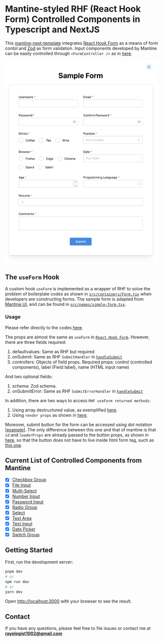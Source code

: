 # Mantine-styled RHF (React Hook Form) Controlled Components in Typescript and NextJS

This [mantine-next-template](https://github.com/mantinedev/mantine-next-template) integrates [React Hook Form](https://github.com/react-hook-form/react-hook-form) as a means of form contol and [Zod](https://github.com/colinhacks/zod) as form validation. Input components developed by Mantine can be easily controlled through `<FormController />` as in [here](https://github.com/Rayologist/rhf-zod-mantine-typescript-template/blob/main/src/containers/Form.tsx).

![Sample Form](assets/form.png)

## The `useForm` Hook

A custom hook `useForm` is implemented as a wrapper of RHF to solve the problem of boilerplate codes as shown in [`src/containers/Form.tsx`](https://github.com/Rayologist/rhf-zod-mantine-typescript-template/blob/main/src/containers/Form.tsx#L216-L242) when developers are constructing forms. The sample form  is adapted from [Mantine UI](https://ui.mantine.dev/category/authentication#authentication-title), and can be found in [`src/pages/simple-form.tsx`](https://github.com/Rayologist/rhf-zod-mantine-typescript-template/blob/main/src/pages/simple-form.tsx#L11-L43).

### Usage

Please refer directly to the codes [here](https://github.com/Rayologist/rhf-zod-mantine-typescript-template/blob/main/src/pages/simple-form.tsx).

The props are almost the same as `useForm` in [`React Hook Form`](https://react-hook-form.com/api/useform). However, there are three fields required:

1. defaultvalues: Same as RHF but required
2. onSubmit: Same as RHF `SubmitHandler` in [`handleSubmit`](https://react-hook-form.com/api/useform/handlesubmit)
3. controllers: Objects of field props. Required props: control (controlled components), label (Field label), name (HTML input name)

And two optional fields:

1. schema: Zod schema.
2. onSubmitError: Same as RHF `SubmitErrorHandler` in [`handleSubmit`](https://react-hook-form.com/api/useform/handlesubmit)

In addition, there are two ways to access `RHF useForm returned methods`:

   1. Using array destructured value, as exemplified [here](https://github.com/Rayologist/rhf-zod-mantine-typescript-template/blob/main/src/pages/simple-form.tsx#L11).
   2. Using `render props` as shown in [here](https://github.com/Rayologist/rhf-zod-mantine-typescript-template/blob/main/src/pages/simple-form.tsx#L73-L87).

Moreover, submit button for the form can be accessed using dot notation [[example](https://github.com/Rayologist/rhf-zod-mantine-typescript-template/blob/main/src/pages/simple-form.tsx#L84-L86)]. The only difference between this one and that of mantine is that `id` and `loaderProps` are already passed to the button props, as shown in [here](https://github.com/Rayologist/rhf-zod-mantine-typescript-template/blob/main/src/pages/simple-form.tsx#L73-L75), so that the button does not have to live inside html form tag, such as [this one](https://github.com/Rayologist/rhf-zod-mantine-typescript-template/blob/main/src/pages/simple-form.tsx#L107-L109).

## Current List of Controlled Components from Mantine

- [x] [Checkbox Group](https://mantine.dev/core/checkbox/)
- [x] [File Input](https://mantine.dev/core/file-input/)
- [x] [Multi-Select](https://mantine.dev/core/multi-select/)
- [x] [Number Input](https://mantine.dev/core/number-input/)
- [x] [Password Input](https://mantine.dev/core/password-input/)
- [x] [Radio Group](https://mantine.dev/core/radio/)
- [x] [Select](https://mantine.dev/core/select/)
- [x] [Text Area](https://mantine.dev/core/textarea/)
- [x] [Text Input](https://mantine.dev/core/text-input/)
- [x] [Date Picker](https://mantine.dev/dates/date-picker/)
- [x] [Switch Group](https://mantine.dev/core/switch/)

## Getting Started

First, run the development server:

```bash
pnpm dev
# or
npm run dev
# or
yarn dev
```

Open [http://localhost:3000](http://localhost:3000) with your browser to see the result.

## Contact

If you have any questions, please feel free to file issues or contact me at **rayologist1002@gmail.com**
